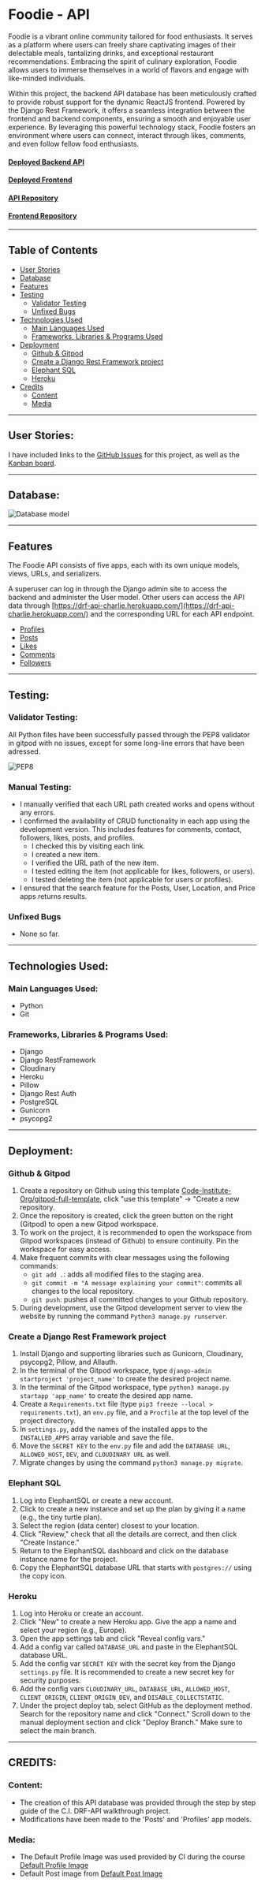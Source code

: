 # Foodie - API
Foodie is a vibrant online community tailored for food enthusiasts. It serves as a platform where users can freely share captivating images of their delectable meals, tantalizing drinks, and exceptional restaurant recommendations. Embracing the spirit of culinary exploration, Foodie allows users to immerse themselves in a world of flavors and engage with like-minded individuals.

Within this project, the backend API database has been meticulously crafted to provide robust support for the dynamic ReactJS frontend. Powered by the Django Rest Framework, it offers a seamless integration between the frontend and backend components, ensuring a smooth and enjoyable user experience. By leveraging this powerful technology stack, Foodie fosters an environment where users can connect, interact through likes, comments, and even follow fellow food enthusiasts.

#### [Deployed Backend API](https://drf-api-charlie.herokuapp.com/)
#### [Deployed Frontend](https://pp5-capell-745fa2049c09.herokuapp.com/)
#### [API Repository](https://github.com/CharlieApell/pp5-foodie-api)
#### [Frontend Repository](https://github.com/CharlieApell/project_portfolio_5)

***

## Table of Contents
+ [User Stories](#user-stories "User Stories")
+ [Database](#database "Database")
+ [Features](#features "Features")
+ [Testing](#testing "Testing")
  + [Validator Testing](#validator-testing "Validator Testing")
  + [Unfixed Bugs](#unfixed-bugs "Unfixed Bugs")
+ [Technologies Used](#technologies-used "Technologies Used")
  + [Main Languages Used](#main-languages-used "Main Languages Used")
  + [Frameworks, Libraries & Programs Used](#frameworks-libraries-programs-used "Frameworks, Libraries & Programs Used")
+ [Deployment](#deployment "Deployment")
  + [Github & Gitpod](#github--gitpod "Github & Gitpod")
  + [Create a Django Rest Framework project](#create-a-django-rest-framework-project "Create a Django Rest Framework project")
  + [Elephant SQL](#elephant-sql "Elephant SQL")
  + [Heroku](#heroku "Heroku")
+ [Credits](#credits "Credits")
  + [Content](#content "Content")
  + [Media](#media "Media")

***
## User Stories:
I have included links to the [GitHub Issues](https://github.com/CharlieApell/project_portfolio_5/issues) for this project, as well as the [Kanban board](https://github.com/users/CharlieApell/projects/7).

***
## Database:
![Database model](/assets/readme/data-schema.png)

***
## Features

The Foodie API consists of five apps, each with its own unique models, views, URLs, and serializers.

A superuser can log in through the Django admin site to access the backend and administer the User model. Other users can access the API data through [https://drf-api-charlie.herokuapp.com/](https://drf-api-charlie.herokuapp.com/) and the corresponding URL for each API endpoint.

- [Profiles](https://drf-api-charlie.herokuapp.com/profiles/)
- [Posts](https://drf-api-charlie.herokuapp.com/posts/)
- [Likes](https://drf-api-charlie.herokuapp.com/likes/)
- [Comments](https://drf-api-charlie.herokuapp.com/comments/)
- [Followers](https://drf-api-charlie.herokuapp.com/followers/)

***
## Testing:
### Validator Testing: 
All Python files have been successfully passed through the PEP8 validator in gitpod with no issues, except for some long-line errors that have been adressed.

![PEP8](/assets/readme/pep8.png)

### Manual Testing:
- I manually verified that each URL path created works and opens without any errors.
- I confirmed the availability of CRUD functionality in each app using the development version. This includes features for comments, contact, followers, likes, posts, and profiles.
  - I checked this by visiting each link.
  - I created a new item.
  - I verified the URL path of the new item.
  - I tested editing the item (not applicable for likes, followers, or users).
  - I tested deleting the item (not applicable for users or profiles).
- I ensured that the search feature for the Posts, User, Location, and Price apps returns results.

### Unfixed Bugs
- None so far.

***
## Technologies Used:
### Main Languages Used:
- Python
- Git

### Frameworks, Libraries & Programs Used:
- Django
- Django RestFramework
- Cloudinary
- Heroku
- Pillow
- Django Rest Auth
- PostgreSQL
- Gunicorn
- psycopg2

***
## Deployment:

### Github & Gitpod

1. Create a repository on Github using this template [Code-Institute-Org/gitpod-full-template](https://github.com/Code-Institute-Org/gitpod-full-template), click "use this template" -> "Create a new repository.
2. Once the repository is created, click the green button on the right (Gitpod) to open a new Gitpod workspace.
3. To work on the project, it is recommended to open the workspace from Gitpod workspaces (instead of Github) to ensure continuity. Pin the workspace for easy access.
4. Make frequent commits with clear messages using the following commands:
   - `git add .`: adds all modified files to the staging area.
   - `git commit -m "A message explaining your commit"`: commits all changes to the local repository.
   - `git push`: pushes all committed changes to your Github repository.
5. During development, use the Gitpod development server to view the website by running the command `Python3 manage.py runserver`.

### Create a Django Rest Framework project

1. Install Django and supporting libraries such as Gunicorn, Cloudinary, psycopg2, Pillow, and Allauth.
2. In the terminal of the Gitpod workspace, type `django-admin startproject 'project_name'` to create the desired project name.
3. In the terminal of the Gitpod workspace, type `python3 manage.py startapp 'app_name'` to create the desired app name.
4. Create a `Requirements.txt` file (type `pip3 freeze --local > requirements.txt`), an `env.py` file, and a `Procfile` at the top level of the project directory.
5. In `settings.py`, add the names of the installed apps to the `INSTALLED_APPS` array variable and save the file.
6. Move the `SECRET KEY` to the `env.py` file and add the `DATABASE URL`, `ALLOWED_HOST`, `DEV`, and `CLOUDINARY URL` as well.
7. Migrate changes by using the command `python3 manage.py migrate`.

### Elephant SQL

1. Log into ElephantSQL or create a new account.
2. Click to create a new instance and set up the plan by giving it a name (e.g., the tiny turtle plan).
3. Select the region (data center) closest to your location.
4. Click "Review," check that all the details are correct, and then click "Create Instance."
5. Return to the ElephantSQL dashboard and click on the database instance name for the project.
6. Copy the ElephantSQL database URL that starts with `postgres://` using the copy icon.

### Heroku

1. Log into Heroku or create an account.
2. Click "New" to create a new Heroku app. Give the app a name and select your region (e.g., Europe).
3. Open the app settings tab and click "Reveal config vars."
4. Add a config var called `DATABASE_URL` and paste in the ElephantSQL database URL.
5. Add the config var `SECRET KEY` with the secret key from the Django `settings.py` file. It is recommended to create a new secret key for security purposes.
6. Add the config vars `CLOUDINARY_URL`, `DATABASE_URL`, `ALLOWED_HOST`, `CLIENT_ORIGIN`, `CLIENT_ORIGIN_DEV`, and `DISABLE_COLLECTSTATIC`.
7. Under the project deploy tab, select GitHub as the deployment method. Search for the repository name and click "Connect." Scroll down to the manual deployment section and click "Deploy Branch." Make sure to select the main branch.


***
## CREDITS:

### Content:
- The creation of this API database was provided through the step by step guide of the C.I. DRF-API walkthrough project.
- Modifications have been made to the 'Posts' and 'Profiles' app models.


### Media:
- The Default Profile Image was used provided by CI during the course [Default Profile Image](https://codeinstitute.s3.amazonaws.com/ReactEssentials/DRF/Images/default_profile.jpg)
- Default Post image from [Default Post Image](https://codeinstitute.s3.amazonaws.com/ReactEssentials/DRF/Images/default_post.jpg)